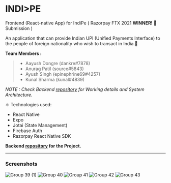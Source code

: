 # INDI>PE
Frontend (React-native App) for IndiPe ( Razorpay FTX 2021 **WINNER! 🚀** Submission )

An application that can provide Indian UPI (Unified Payments Interface) to the people of foreign nationality who wish to transact in India.🚀


**Team Members :**

>- Aayush Dongre (dankre#7878) 
>- Anurag Patil (source#5843)
>- Ayush Singh (epinephrine69#4257)
>- Kunal Sharma (kunal#4839)

_NOTE : Check Backend [repository](https://github.com/SudodevsHQ/betsushi) for Working details and System Architecture._ 

⚛️ Technologies used:
- React Native
- Expo
- Jotai (State Management)
- Firebase Auth
- Razorpay React Native SDK

**Backend [repository](https://github.com/SudodevsHQ/betsushi) for the Project.** 


<hr>

### Screenshots


![Group 39 (1)](https://user-images.githubusercontent.com/34394058/144720283-be52093b-314d-4129-9aa1-efa8b569bcda.png)
![Group 40](https://user-images.githubusercontent.com/34394058/144720286-3d7fd75a-0457-4544-b2d8-769d9cd1a8cc.png)
![Group 41](https://user-images.githubusercontent.com/34394058/144720287-b993bd28-25b7-4fec-9284-d9df83d852f8.png)
![Group 42](https://user-images.githubusercontent.com/34394058/144720289-bb1246ad-8e54-40f5-9803-b08c4bb34480.png)
![Group 43](https://user-images.githubusercontent.com/34394058/144720290-f972b7f1-6d76-45a5-80ca-4fc4faa2b1ec.png)
